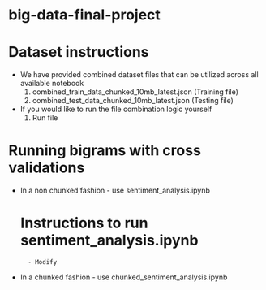 # big-data-final-project
# Dataset instructions
- We have provided combined dataset files that can be utilized across all available notebook
    1. combined_train_data_chunked_10mb_latest.json (Training file)
    2. combined_test_data_chunked_10mb_latest.json (Testing file)
- If you would like to run the file combination logic yourself
    1. Run file


# Running bigrams with cross validations 
- In a non chunked fashion - use sentiment_analysis.ipynb
    # Instructions to run sentiment_analysis.ipynb
        - Modify 
- In a chunked fashion - use chunked_sentiment_analysis.ipynb
